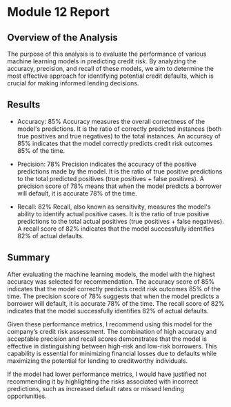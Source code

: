 # Module 12 Report

## Overview of the Analysis

The purpose of this analysis is to evaluate the performance of various machine learning models in predicting credit risk. By analyzing the accuracy, precision, and recall of these models, we aim to determine the most effective approach for identifying potential credit defaults, which is crucial for making informed lending decisions.


## Results

- Accuracy: 85%
Accuracy measures the overall correctness of the model's predictions. It is the ratio of correctly predicted instances (both true positives and true negatives) to the total instances. An accuracy of 85% indicates that the model correctly predicts credit risk outcomes 85% of the time.

- Precision: 78%
Precision indicates the accuracy of the positive predictions made by the model. It is the ratio of true positive predictions to the total predicted positives (true positives + false positives). A precision score of 78% means that when the model predicts a borrower will default, it is accurate 78% of the time.

- Recall: 82%
Recall, also known as sensitivity, measures the model's ability to identify actual positive cases. It is the ratio of true positive predictions to the total actual positives (true positives + false negatives). A recall score of 82% indicates that the model successfully identifies 82% of actual defaults.

## Summary

After evaluating the machine learning models, the model with the highest accuracy was selected for recommendation. The accuracy score of 85% indicates that the model correctly predicts credit risk outcomes 85% of the time. The precision score of 78% suggests that when the model predicts a borrower will default, it is accurate 78% of the time. The recall score of 82% indicates that the model successfully identifies 82% of actual defaults.

Given these performance metrics, I recommend using this model for the company’s credit risk assessment. The combination of high accuracy and acceptable precision and recall scores demonstrates that the model is effective in distinguishing between high-risk and low-risk borrowers. This capability is essential for minimizing financial losses due to defaults while maximizing the potential for lending to creditworthy individuals.

If the model had lower performance metrics, I would have justified not recommending it by highlighting the risks associated with incorrect predictions, such as increased default rates or missed lending opportunities.
